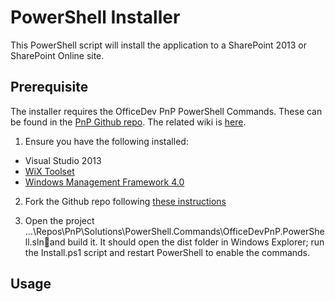 # PowerShell Installer #

This PowerShell script will install the application to a SharePoint 2013 or SharePoint Online site.

## Prerequisite ##

The installer requires the OfficeDev PnP PowerShell Commands. These can be found in the
[PnP Github repo](https://github.com/OfficeDev/PnP). The related wiki is [here](https://github.com/OfficeDev/PnP/wiki).

1. Ensure you have the following installed:
  * Visual Studio 2013
  * [WiX Toolset](http://wix.codeplex.com/)
  * [Windows Management Framework 4.0](http://www.microsoft.com/en-us/download/details.aspx?id=40855)
		

2. Fork the Github repo following [these instructions](https://github.com/OfficeDev/PnP/wiki/Setting-up-your-environment)
	
3. Open the project ...\Repos\PnP\Solutions\PowerShell.Commands\OfficeDevPnP.PowerShell.slnand build it. It should open the dist folder in Windows Explorer; run the Install.ps1 script and restart PowerShell to enable the commands.

## Usage ##


